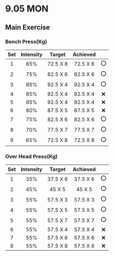 # 9.05 MON

## Main Exercise



### Bench Press(Kg)

| Set  | Intensity |  Target  | Achieved |      |
| :--: | :-------: | :------: | :------: | :--: |
|  1   |    65%    | 72.5 X 8 | 72.5 X 8 |  ⭕   |
|  2   |    75%    | 82.5 X 6 | 82.5 X 6 |  ⭕   |
|  3   |    85%    | 92.5 X 4 | 92.5 X 4 |  ⭕   |
|  4   |    85%    | 92.5 X 4 | 92.5 X 4 |  ❌   |
|  5   |    85%    | 92.5 X 4 | 92.5 X 4 |  ❌   |
|  6   |    80%    | 87.5 X 5 | 87.5 X 5 |  ❌   |
|  7   |    75%    | 82.5 X 6 | 82.5 X 6 |  ⭕   |
|  8   |    70%    | 77.5 X 7 | 77.5 X 7 |  ⭕   |
|  9   |    65%    | 72.5 X 8 | 72.5 X 8 |  ⭕   |



### Over Head Press(Kg)

| Set  | Intensity |  Target  | Achieved |      |
| :--: | :-------: | :------: | :------: | :--: |
|  1   |    35%    | 37.5 X 6 | 37.5 X 6 |  ⭕   |
|  2   |    45%    |  45 X 5  |  45 X 5  |  ⭕   |
|  3   |    55%    | 57.5 X 3 | 57.5 X 3 |  ⭕   |
|  4   |    55%    | 57.5 X 5 | 57.5 X 5 |  ⭕   |
|  5   |    55%    | 57.5 X 7 | 57.5 X 7 |  ⭕   |
|  6   |    55%    | 57.5 X 4 | 57.5 X 4 |  ❌   |
|  7   |    55%    | 57.5 X 6 | 57.5 X 6 |  ❌   |
|  8   |    55%    | 57.5 X 8 | 57.5 X 8 |  ❌   |



